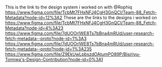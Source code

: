This is the link to the design system i worked on with @Rophiq
https://www.figma.com/file/TcbMt7FHxNFJ4CgH3GnQCI/Team-88_Fetch-Metadata?node-id=12%3A2
These are the links to the designs i worked on
https://www.figma.com/file/TcbMt7FHxNFJ4CgH3GnQCI/Team-88_Fetch-Metadata?node-id=4%3A23
https://www.figma.com/file/7dUOOrIWE8Ts7bBna4mRUd/user-research-fetch-metadata--proto?node-id=1%3A3
https://www.figma.com/file/7dUOOrIWE8Ts7bBna4mRUd/user-research-fetch-metadata--proto?node-id=1%3A235
https://www.figma.com/file/Z9EkUwLpbszdOAtumPO89P/Bisiriyu-Tomiwa's-Design-Contribution?node-id=0%3A1
